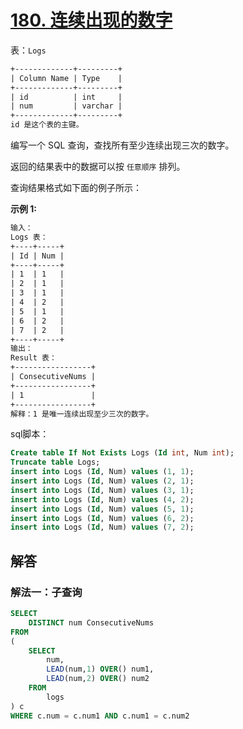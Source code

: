 # [180. 连续出现的数字](https://leetcode-cn.com/problems/consecutive-numbers/)

表：`Logs`

```txt
+-------------+---------+
| Column Name | Type    |
+-------------+---------+
| id          | int     |
| num         | varchar |
+-------------+---------+
id 是这个表的主键。
```



编写一个 SQL 查询，查找所有至少连续出现三次的数字。

返回的结果表中的数据可以按 `任意顺序` 排列。

查询结果格式如下面的例子所示：

 

**示例 1:**

```txt
输入：
Logs 表：
+----+-----+
| Id | Num |
+----+-----+
| 1  | 1   |
| 2  | 1   |
| 3  | 1   |
| 4  | 2   |
| 5  | 1   |
| 6  | 2   |
| 7  | 2   |
+----+-----+
输出：
Result 表：
+-----------------+
| ConsecutiveNums |
+-----------------+
| 1               |
+-----------------+
解释：1 是唯一连续出现至少三次的数字。
```


sql脚本：

```sql
Create table If Not Exists Logs (Id int, Num int);
Truncate table Logs;
insert into Logs (Id, Num) values (1, 1);
insert into Logs (Id, Num) values (2, 1);
insert into Logs (Id, Num) values (3, 1);
insert into Logs (Id, Num) values (4, 2);
insert into Logs (Id, Num) values (5, 1);
insert into Logs (Id, Num) values (6, 2);
insert into Logs (Id, Num) values (7, 2);
```
## 解答
### 解法一：子查询
```sql
SELECT 
	DISTINCT num ConsecutiveNums  
FROM
(
    SELECT 
    	num, 
    	LEAD(num,1) OVER() num1, 
    	LEAD(num,2) OVER() num2 
    FROM 
    	logs
) c
WHERE c.num = c.num1 AND c.num1 = c.num2
```

